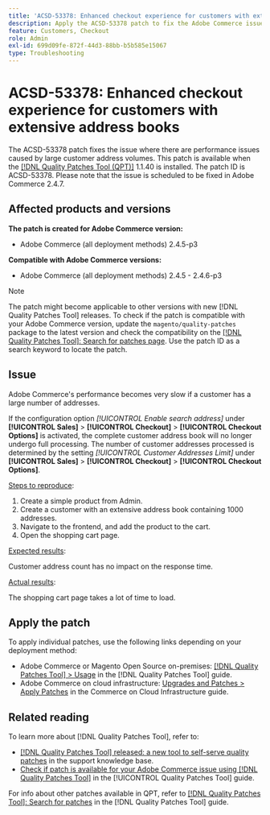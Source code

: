 ```yaml
---
title: 'ACSD-53378: Enhanced checkout experience for customers with extensive address books'
description: Apply the ACSD-53378 patch to fix the Adobe Commerce issue where there are performance issues caused by large customer address volumes.
feature: Customers, Checkout
role: Admin
exl-id: 699d09fe-872f-44d3-88bb-b5b585e15067
type: Troubleshooting
---
```

# ACSD-53378: Enhanced checkout experience for customers with extensive address books

The ACSD-53378 patch fixes the issue where there are performance issues caused by large customer address volumes. This patch is available when the [[!DNL Quality Patches Tool (QPT)]](https://experienceleague.adobe.com/en/docs/commerce-operations/tools/quality-patches-tool/quality-patches-tool-to-self-serve-quality-patches) 1.1.40 is installed. The patch ID is ACSD-53378. Please note that the issue is scheduled to be fixed in Adobe Commerce 2.4.7.

## Affected products and versions

**The patch is created for Adobe Commerce version:**

* Adobe Commerce (all deployment methods) 2.4.5-p3

**Compatible with Adobe Commerce versions:**

* Adobe Commerce (all deployment methods) 2.4.5 - 2.4.6-p3

>[!NOTE]
>
>The patch might become applicable to other versions with new [!DNL Quality Patches Tool] releases. To check if the patch is compatible with your Adobe Commerce version, update the `magento/quality-patches` package to the latest version and check the compatibility on the [[!DNL Quality Patches Tool]: Search for patches page](https://experienceleague.adobe.com/tools/commerce-quality-patches/index.html). Use the patch ID as a search keyword to locate the patch.

## Issue

Adobe Commerce's performance becomes very slow if a customer has a large number of addresses.

If the configuration option *[!UICONTROL Enable search address]* under **[!UICONTROL Sales]** > **[!UICONTROL Checkout]** > **[!UICONTROL Checkout Options]** is activated, the complete customer address book will no longer undergo full processing. The number of customer addresses processed is determined by the setting *[!UICONTROL Customer Addresses Limit]* under  **[!UICONTROL Sales]** > **[!UICONTROL Checkout]** > **[!UICONTROL Checkout Options]**.

<u>Steps to reproduce</u>:

1. Create a simple product from Admin.
1. Create a customer with an extensive address book containing 1000 addresses.
1. Navigate to the frontend, and add the product to the cart.
1. Open the shopping cart page.

<u>Expected results</u>:

Customer address count has no impact on the response time.

<u>Actual results</u>:

The shopping cart page takes a lot of time to load.

## Apply the patch

To apply individual patches, use the following links depending on your deployment method:

* Adobe Commerce or Magento Open Source on-premises: [[!DNL Quality Patches Tool] > Usage](/help/tools/quality-patches-tool/usage.md) in the [!DNL Quality Patches Tool] guide.
* Adobe Commerce on cloud infrastructure: [Upgrades and Patches > Apply Patches](https://experienceleague.adobe.com/docs/commerce-cloud-service/user-guide/develop/upgrade/apply-patches.html) in the Commerce on Cloud Infrastructure guide.

## Related reading

To learn more about [!DNL Quality Patches Tool], refer to:

* [[!DNL Quality Patches Tool] released: a new tool to self-serve quality patches](https://experienceleague.adobe.com/en/docs/commerce-operations/tools/quality-patches-tool/quality-patches-tool-to-self-serve-quality-patches) in the support knowledge base.
* [Check if patch is available for your Adobe Commerce issue using [!DNL Quality Patches Tool]](/help/tools/quality-patches-tool/patches-available-in-qpt/check-patch-for-magento-issue-with-magento-quality-patches.md) in the [!UICONTROL Quality Patches Tool] guide.


For info about other patches available in QPT, refer to [[!DNL Quality Patches Tool]: Search for patches](https://experienceleague.adobe.com/tools/commerce-quality-patches/index.html) in the [!DNL Quality Patches Tool] guide.
